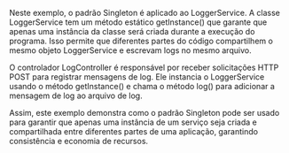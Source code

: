 Neste exemplo, o padrão Singleton é aplicado ao LoggerService. A classe LoggerService tem um método estático getInstance() que garante que apenas uma instância da classe será criada durante a execução do programa. Isso permite que diferentes partes do código compartilhem o mesmo objeto LoggerService e escrevam logs no mesmo arquivo.

O controlador LogController é responsável por receber solicitações HTTP POST para registrar mensagens de log. Ele instancia o LoggerService usando o método getInstance() e chama o método log() para adicionar a mensagem de log ao arquivo de log.

Assim, este exemplo demonstra como o padrão Singleton pode ser usado para garantir que apenas uma instância de um serviço seja criada e compartilhada entre diferentes partes de uma aplicação, garantindo consistência e economia de recursos.